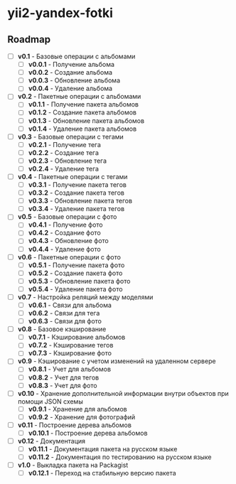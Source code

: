 # yii2-yandex-fotki

## Roadmap

- [ ] **v0.1** - Базовые операции с альбомами
  - [ ] **v0.0.1** - Получение альбома
  - [ ] **v0.0.2** - Создание альбома
  - [ ] **v0.0.3** - Обновление альбома
  - [ ] **v0.0.4** - Удаление альбома
- [ ] **v0.2** - Пакетные операции с альбомами
  - [ ] **v0.1.1** - Получение пакета альбомов
  - [ ] **v0.1.2** - Создание пакета альбомов
  - [ ] **v0.1.3** - Обновление пакета альбомов
  - [ ] **v0.1.4** - Удаление пакета альбомов
- [ ] **v0.3** - Базовые операции с тегами
  - [ ] **v0.2.1** - Получение тега
  - [ ] **v0.2.2** - Создание тега
  - [ ] **v0.2.3** - Обновление тега
  - [ ] **v0.2.4** - Удаление тега
- [ ] **v0.4** - Пакетные операции с тегами
  - [ ] **v0.3.1** - Получение пакета тегов
  - [ ] **v0.3.2** - Создание пакета тегов
  - [ ] **v0.3.3** - Обновление пакета тегов
  - [ ] **v0.3.4** - Удаление пакета тегов
- [ ] **v0.5** - Базовые операции с фото
  - [ ] **v0.4.1** - Получение фото
  - [ ] **v0.4.2** - Создание фото
  - [ ] **v0.4.3** - Обновление фото
  - [ ] **v0.4.4** - Удаление фото
- [ ] **v0.6** - Пакетные операции с фото
  - [ ] **v0.5.1** - Получение пакета фото
  - [ ] **v0.5.2** - Создание пакета фото
  - [ ] **v0.5.3** - Обновление пакета фото
  - [ ] **v0.5.4** - Удаление пакета фото
- [ ] **v0.7** - Настройка реляций между моделями
  - [ ] **v0.6.1** - Связи для альбома
  - [ ] **v0.6.2** - Связи для тега
  - [ ] **v0.6.3** - Связи для фото
- [ ] **v0.8** - Базовое кэширование
  - [ ] **v0.7.1** - Кэширование альбомов
  - [ ] **v0.7.2** - Кэширование тегов
  - [ ] **v0.7.3** - Кэширование фото
- [ ] **v0.9** - Кэширование с учетом изменений на удаленном сервере
  - [ ] **v0.8.1** - Учет для альбомов
  - [ ] **v0.8.2** - Учет для тегов
  - [ ] **v0.8.3** - Учет для фото
- [ ] **v0.10** - Хранение дополнительной информации внутри объектов при помощи JSON схемы
  - [ ] **v0.9.1** - Хранение для альбомов
  - [ ] **v0.9.2** - Хранение для фотографий
- [ ] **v0.11** - Построение дерева альбомов
  - [ ] **v0.10.1** - Построение дерева альбомов
- [ ] **v0.12** - Документация
  - [ ] **v0.11.1** - Документация пакета на русском языке
  - [ ] **v0.11.2** - Документация по тестированию на русском языке
- [ ] **v1.0** - Выкладка пакета на Packagist
  - [ ] **v0.12.1** - Переход на стабильную версию пакета
